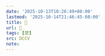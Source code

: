 ```yaml
---
date: '2025-10-13T10:26:49+08:00'
lastmod: '2025-10-14T21:46:45-08:00'
title: 􀖍
url: 􀖍
tags: [楚]
src: DCCV
note:
---
```

